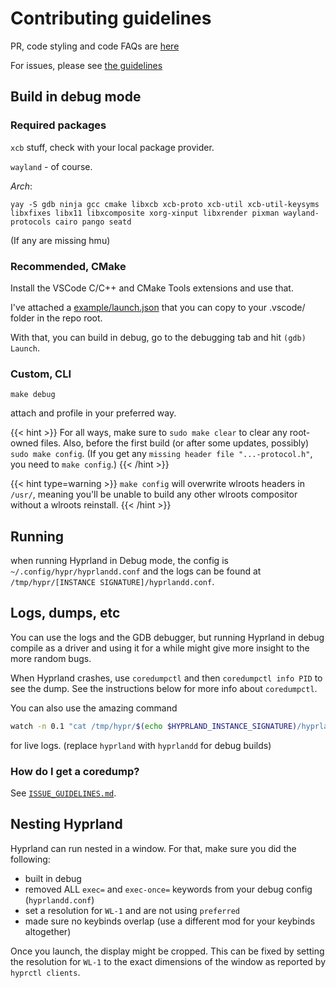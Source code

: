 # Contributing guidelines

PR, code styling and code FAQs are [here](../Contributing%20and%20Debugging/PR-Guidelines/)

For issues, please see [the guidelines](https://github.com/hyprwm/Hyprland/blob/main/docs/ISSUE\_GUIDELINES.md)

## Build in debug mode

### Required packages

`xcb` stuff, check with your local package provider.

`wayland` - of course.

_Arch_:

`yay -S gdb ninja gcc cmake libxcb xcb-proto xcb-util xcb-util-keysyms libxfixes libx11 libxcomposite xorg-xinput libxrender pixman wayland-protocols cairo pango seatd`

(If any are missing hmu)

### Recommended, CMake

Install the VSCode C/C++ and CMake Tools extensions and use that.

I've attached a [example/launch.json](https://github.com/hyprwm/Hyprland/blob/main/example/launch.json) that you can copy to your .vscode/ folder in the repo root.

With that, you can build in debug, go to the debugging tab and hit `(gdb) Launch`.

### Custom, CLI

`make debug`

attach and profile in your preferred way.

\{{< hint >\}} For all ways, make sure to `sudo make clear` to clear any root-owned files. Also, before the first build (or after some updates, possibly) `sudo make config`. (If you get any `missing header file "...-protocol.h"`, you need to `make config`.) \{{< /hint >\}}

\{{< hint type=warning >\}} `make config` will overwrite wlroots headers in `/usr/`, meaning you'll be unable to build any other wlroots compositor without a wlroots reinstall. \{{< /hint >\}}

## Running

when running Hyprland in Debug mode, the config is `~/.config/hypr/hyprlandd.conf` and the logs can be found at `/tmp/hypr/[INSTANCE SIGNATURE]/hyprlandd.conf`.

## Logs, dumps, etc

You can use the logs and the GDB debugger, but running Hyprland in debug compile as a driver and using it for a while might give more insight to the more random bugs.

When Hyprland crashes, use `coredumpctl` and then `coredumpctl info PID` to see the dump. See the instructions below for more info about `coredumpctl`.

You can also use the amazing command

```sh
watch -n 0.1 "cat /tmp/hypr/$(echo $HYPRLAND_INSTANCE_SIGNATURE)/hyprland.log | grep -v \"arranged\" | tail -n 40"
```

for live logs. (replace `hyprland` with `hyprlandd` for debug builds)

### How do I get a coredump?

See [`ISSUE_GUIDELINES.md`](https://github.com/hyprwm/Hyprland/blob/main/docs/ISSUE\_GUIDELINES.md).

## Nesting Hyprland

Hyprland can run nested in a window. For that, make sure you did the following:

* built in debug
* removed ALL `exec=` and `exec-once=` keywords from your debug config (`hyprlandd.conf`)
* set a resolution for `WL-1` and are not using `preferred`
* made sure no keybinds overlap (use a different mod for your keybinds altogether)

Once you launch, the display might be cropped. This can be fixed by setting the resolution for `WL-1` to the exact dimensions of the window as reported by `hyprctl clients`.
